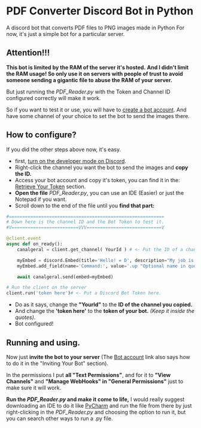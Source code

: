 # PDF Converter Discord Bot in Python
 A discord bot that converts PDF files to PNG images made in Python
 For now, it's just a simple bot for a particular server.

 ## Attention!!!
 **This bot is limited by the RAM of the server it's hosted.**
 **And I didn't limit the RAM usage! So only use it on servers with people of trust to avoid someone sending a gigantic file to abuse the RAM of your server.**

 But just running the *PDF_Reader.py* with the Token and Channel ID configured correctly will make it work.

 So if you want to test it or use, you will have to [create a bot account](https://www.writebots.com/discord-bot-token/).
 And have some channel of your choice to set the bot to send the images there.

## How to configure?

If you did the other steps above now, it's easy.

* first, [turn on the developer mode on Discord](https://www.howtogeek.com/714348/how-to-enable-or-disable-developer-mode-on-discord/).
* Right-click the channel you want the bot to send the images and **copy the ID.**
* Access your bot account and copy it's token, you can find it in the: [Retrieve Your Token](https://www.writebots.com/discord-bot-token/) section.
* **Open the file** *PDF_Reader.py*, you can use an IDE (Easier) or just the Notepad if you want.
* Scroll down to the end of the file until you **find that part:**

~~~Python
#==========================================================
# Down here is the channel ID and the Bot Token to test it.
#V=========================VVV============================V

@client.event
async def on_ready():
    canalgeral = client.get_channel( YourId ) # <- Put the ID of a channel you want to receive the images here.

    myEmbed = discord.Embed(title='Hello! = D', description="My job is basically to convert your PDF files to PNG images and send one by one to easy the reading of it's content for the users.", color=0x8000ff)
    myEmbed.add_field(name='Command:', value='.up "Optional name in quotes" [Uploaded File]', inline=False)

    await canalgeral.send(embed=myEmbed)

# Run the client on the server
client.run('token here')# <- Put a Discord Bot Token here.
~~~

* Do as it says, change the **"YourId"** to the **ID of the channel you copied.**
* And change the **'token here'** to the **token of your bot.** *(Keep it inside the quotes)*.
* Bot configured!

## Running and using.
Now just **invite the bot to your server** (The [Bot account](https://www.writebots.com/discord-bot-token/) link also says how to do it in the "Inviting Your Bot" section).

In the permissions I put **all "Text Permissions"**, and for it to **"View Channels"** and **"Manage WebHooks" in "General Permissions"** just to make sure it will work.
 
**Run the *PDF_Reader.py* and make it come to life,** I would really suggest downloading an IDE to do it like [PyCharm](https://www.jetbrains.com/pt-br/pycharm/) and run the file from there by just right-clicking in the *PDF_Reader.py* and choosing the option to run it, but you can search other ways to run a .py file.